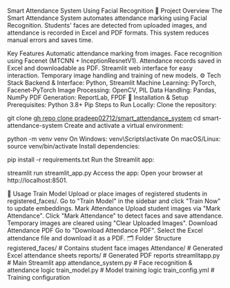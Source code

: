Smart Attendance System Using Facial Recognition
📖 Project Overview
The Smart Attendance System automates attendance marking using Facial Recognition. Students' faces are detected from uploaded images, and attendance is recorded in Excel and PDF formats. This system reduces manual errors and saves time.

Key Features
Automatic attendance marking from images.
Face recognition using Facenet (MTCNN + InceptionResnetV1).
Attendance records saved in Excel and downloadable as PDF.
Streamlit web interface for easy interaction.
Temporary image handling and training of new models.
⚙️ Tech Stack
Backend & Interface: Python, Streamlit
Machine Learning: PyTorch, Facenet-PyTorch
Image Processing: OpenCV, PIL
Data Handling: Pandas, NumPy
PDF Generation: ReportLab, FPDF
🔧 Installation & Setup
Prerequisites:
Python 3.8+
Pip
Steps to Run Locally:
Clone the repository:

git clone [gh repo clone pradeep02712/smart_attendance_system](https://github.com/pradeep02712/smart_attendance_system.git)
cd smart-attendance-system
Create and activate a virtual environment:

python -m venv venv
On Windows:
venv\Scripts\activate
On macOS/Linux:
source venv/bin/activate
Install dependencies:

pip install -r requirements.txt
Run the Streamlit app:

streamlit run streamlit_app.py
Access the app: Open your browser at http://localhost:8501.

📸 Usage
Train Model
Upload or place images of registered students in registered_faces/.
Go to "Train Model" in the sidebar and click "Train Now" to update embeddings.
Mark Attendance
Upload student images via "Mark Attendance".
Click "Mark Attendance" to detect faces and save attendance.
Temporary images are cleared using "Clear Uploaded Images".
Download Attendance PDF
Go to "Download Attendance PDF".
Select the Excel attendance file and download it as a PDF.
🗂️ Folder Structure
registered_faces/ # Contains student face images
Attendance/ # Generated Excel attendance sheets
reports/ # Generated PDF reports
streamlitapp.py # Main Streamlit app
attendance_system.py # Face recognition & attendance logic
train_model.py # Model training logic
train_config.yml # Training configuration
